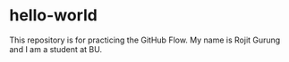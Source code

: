 # hello-world
This repository is for practicing the GitHub Flow.
My name is Rojit Gurung and I am a student at BU.
